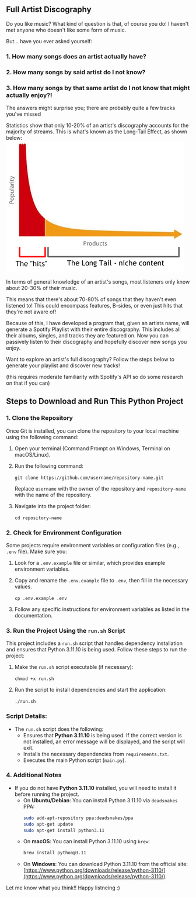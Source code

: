## Full Artist Discography

Do you like music? What kind of question is that, of course you do! I haven't met anyone who doesn't like some form of music.

But... have you ever asked yourself:
### 1. How many songs does an artist actually have? 
### 2. How many songs by said artist do I not know?
### 3. How many songs by that same artist do I not know that might actually enjoy?!

The answers might surprise you; there are probably quite a few tracks you've missed

Statistics show that only 10-20% of an artist's discography accounts for the majority of streams. This is what's known as the Long-Tail Effect, as shown below:
![alt text](img/image.png)

In terms of general knowledge of an artist's songs, most listeners only know about 20-30% of their music. 

This means that there's about 70-80% of songs that they haven't even listened to! This could encompass features, B-sides, or even just hits that they're not aware of!

Because of this, I have developed a program that, given an artists name, will generate a Spotify Playlist with their entire discography. This includes all their albums, singles, and tracks they are featured on. Now you can passively listen to their discography and hopefully discover new songs you enjoy.

Want to explore an artist's full discography? Follow the steps below to generate your playlist and discover new tracks!

(this requires moderate familiarity with Spotify's API so do some research on that if you can)

## Steps to Download and Run This Python Project

### 1. Clone the Repository
Once Git is installed, you can clone the repository to your local machine using the following command:

1. Open your terminal (Command Prompt on Windows, Terminal on macOS/Linux).
2. Run the following command:

   `git clone https://github.com/username/repository-name.git`

   Replace `username` with the owner of the repository and `repository-name` with the name of the repository.

3. Navigate into the project folder:

   `cd repository-name`

### 2. Check for Environment Configuration
Some projects require environment variables or configuration files (e.g., `.env` file). Make sure you:

1. Look for a `.env.example` file or similar, which provides example environment variables.
2. Copy and rename the `.env.example` file to `.env`, then fill in the necessary values.

   `cp .env.example .env`

3. Follow any specific instructions for environment variables as listed in the documentation.

### 3. Run the Project Using the `run.sh` Script
This project includes a `run.sh` script that handles dependency installation and ensures that Python 3.11.10 is being used. Follow these steps to run the project:

1. Make the `run.sh` script executable (if necessary):

   `chmod +x run.sh`

2. Run the script to install dependencies and start the application:

   `./run.sh`

### Script Details:
- The `run.sh` script does the following:
  - Ensures that **Python 3.11.10** is being used. If the correct version is not installed, an error message will be displayed, and the script will exit.
  - Installs the necessary dependencies from `requirements.txt`.
  - Executes the main Python script (`main.py`).

### 4. Additional Notes
- If you do not have **Python 3.11.10** installed, you will need to install it before running the project.
  - On **Ubuntu/Debian**: You can install Python 3.11.10 via `deadsnakes` PPA:
    ```bash
    sudo add-apt-repository ppa:deadsnakes/ppa
    sudo apt-get update
    sudo apt-get install python3.11
    ```
  - On **macOS**: You can install Python 3.11.10 using `brew`:
    ```bash
    brew install python@3.11
    ```
  - On **Windows**: You can download Python 3.11.10 from the official site: [https://www.python.org/downloads/release/python-3110/](https://www.python.org/downloads/release/python-3110/)


Let me know what you think!! Happy listneing :)
